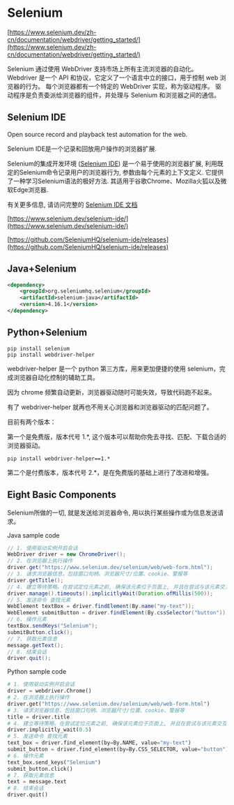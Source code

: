 # Selenium

[https://www.selenium.dev/zh-cn/documentation/webdriver/getting_started/](https://www.selenium.dev/zh-cn/documentation/webdriver/getting_started/)

Selenium 通过使用 WebDriver 支持市场上所有主流浏览器的自动化。 Webdriver 是一个 API 和协议，它定义了一个语言中立的接口，用于控制 web 浏览器的行为。 每个浏览器都有一个特定的 WebDriver 实现，称为驱动程序。 驱动程序是负责委派给浏览器的组件，并处理与 Selenium 和浏览器之间的通信。

## Selenium IDE

Open source record and playback test automation for the web.

Selenium IDE是一个记录和回放用户操作的浏览器扩展.

Selenium的集成开发环境 ([Selenium IDE](https://selenium.dev/selenium-ide)) 是一个易于使用的浏览器扩展, 利用既定的Selenium命令记录用户的浏览器行为, 参数由每个元素的上下文定义. 它提供了一种学习Selenium语法的极好方法. 其适用于谷歌Chrome、Mozilla火狐以及微软Edge浏览器.

有关更多信息, 请访问完整的 [Selenium IDE 文档](https://www.selenium.dev/selenium-ide/docs/en/introduction/getting-started)

[https://www.selenium.dev/selenium-ide/](https://www.selenium.dev/selenium-ide/)

[https://github.com/SeleniumHQ/selenium-ide/releases](https://github.com/SeleniumHQ/selenium-ide/releases)

## Java+Selenium

```xml
<dependency>
    <groupId>org.seleniumhq.selenium</groupId>
    <artifactId>selenium-java</artifactId>
    <version>4.16.1</version>
</dependency>
```

## Python+Selenium

```shell
pip install selenium 
pip install webdriver-helper
```

webdriver-helper 是一个 python 第三方库，用来更加便捷的使用 selenium，完成浏览器自动化控制的辅助工具。

因为 chrome 频繁自动更新，浏览器驱动随时可能失效，导致代码跑不起来。

有了 webdriver-helper 就再也不用关心浏览器和浏览器驱动的匹配问题了。

目前有两个版本：

第一个是免费版，版本代号 1.*, 这个版本可以帮助你免去寻找、匹配、下载合适的浏览器驱动。

```shell
pip install webdriver-helper==1.*
```

第二个是付费版本，版本代号 2.*，是在免费版的基础上进行了改进和增强。

## Eight Basic Components

Selenium所做的一切, 就是发送给浏览器命令, 用以执行某些操作或为信息发送请求。

Java sample code

```java
// 1. 使用驱动实例开启会话
WebDriver driver = new ChromeDriver();
// 2. 在浏览器上执行操作
driver.get("https://www.selenium.dev/selenium/web/web-form.html");
// 3. 请求浏览器信息，包括窗口句柄、浏览器尺寸/位置、cookie、警报等
driver.getTitle();
// 4. 建立等待策略。在尝试定位元素之前, 确保该元素位于页面上, 并且在尝试与该元素交互之前, 该元素处于可交互状态。
driver.manage().timeouts().implicitlyWait(Duration.ofMillis(500));
// 5. 发送命令 查找元素
WebElement textBox = driver.findElement(By.name("my-text"));
WebElement submitButton = driver.findElement(By.cssSelector("button"));
// 6. 操作元素
textBox.sendKeys("Selenium");
submitButton.click();
// 7. 获取元素信息
message.getText();
// 8. 结束会话
driver.quit();
```
Python sample code
```python
# 1. 使用驱动实例开启会话
driver = webdriver.Chrome()
# 2. 在浏览器上执行操作
driver.get("https://www.selenium.dev/selenium/web/web-form.html")
# 3. 请求浏览器信息，包括窗口句柄、浏览器尺寸/位置、cookie、警报等
title = driver.title
# 4. 建立等待策略。在尝试定位元素之前, 确保该元素位于页面上, 并且在尝试与该元素交互之前, 该元素处于可交互状态。
driver.implicitly_wait(0.5)
# 5. 发送命令 查找元素
text_box = driver.find_element(by=By.NAME, value="my-text")
submit_button = driver.find_element(by=By.CSS_SELECTOR, value="button")
# 6. 操作元素
text_box.send_keys("Selenium")
submit_button.click()
# 7. 获取元素信息
text = message.text
# 8. 结束会话
driver.quit()
```

